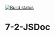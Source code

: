 [![Build status](https://ci.appveyor.com/api/projects/status/6pu4p6qblv0uqr58?svg=true)](https://ci.appveyor.com/project/Alex-m18/7-2-jsdoc)
# 7-2-JSDoc
